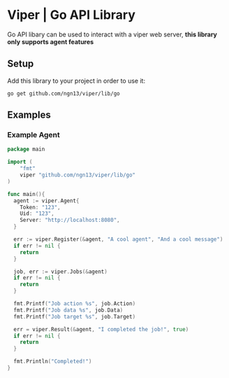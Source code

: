 # Viper | Go API Library 
Go API libary can be used to interact with a viper web server,
**this library only supports agent features**

## Setup 
Add this library to your project in order to use it:
```
go get github.com/ngn13/viper/lib/go 
```

## Examples
### Example Agent
```go
package main 

import (
	"fmt"
    viper "github.com/ngn13/viper/lib/go"
)

func main(){
  agent := viper.Agent{
    Token: "123",
    Uid: "123",
    Server: "http://localhost:8080",
  }

  err := viper.Register(&agent, "A cool agent", "And a cool message")
  if err != nil {
    return
  }

  job, err := viper.Jobs(&agent)
  if err != nil {
    return
  }

  fmt.Printf("Job action %s", job.Action)
  fmt.Printf("Job data %s", job.Data)
  fmt.Printf("Job target %s", job.Target)

  err = viper.Result(&agent, "I completed the job!", true)
  if err != nil {
    return
  }

  fmt.Println("Completed!")
}
```
